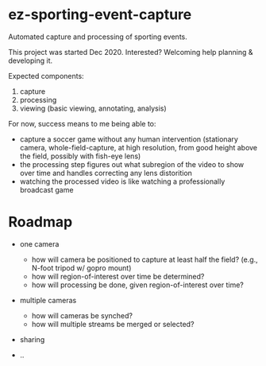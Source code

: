 # ez-sporting-event-capture

Automated capture and processing of sporting events.

This project was started Dec 2020.  Interested?  Welcoming help planning & developing it.

Expected components:

1. capture
2. processing
3. viewing (basic viewing, annotating, analysis)

For now, success means to me being able to:
 - capture a soccer game without any human intervention (stationary camera, whole-field-capture, at high resolution, from good height above the field, possibly with fish-eye lens)
 - the processing step figures out what subregion of the video to show over time and handles correcting any lens distorition
 - watching the processed video is like watching a professionally broadcast game

# Roadmap

 - one camera
   - how will camera be positioned to capture at least half the field?  (e.g., N-foot tripod w/ gopro mount)
   - how will region-of-interest over time be determined?
   - how will processing be done, given region-of-interest over time?

 - multiple cameras
   - how will cameras be synched?
   - how will multiple streams be merged or selected?

 - sharing
 - ..
